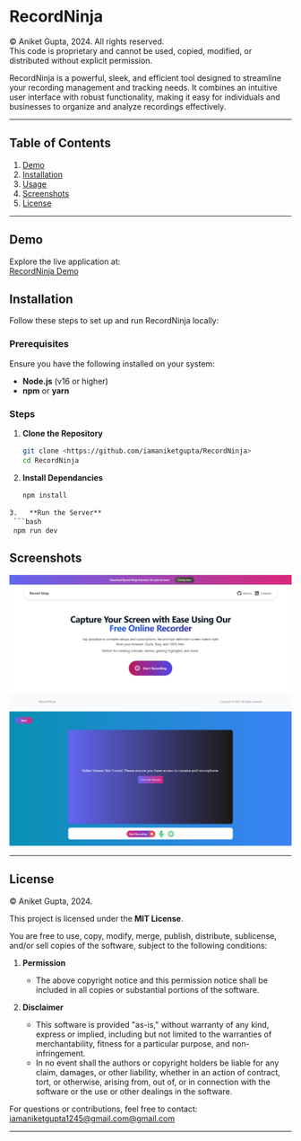 # RecordNinja  

© Aniket Gupta, 2024. All rights reserved.  
This code is proprietary and cannot be used, copied, modified, or distributed without explicit permission.  

RecordNinja is a powerful, sleek, and efficient tool designed to streamline your recording management and tracking needs. It combines an intuitive user interface with robust functionality, making it easy for individuals and businesses to organize and analyze recordings effectively.  

---

## Table of Contents  

1. [Demo](#demo)  
2. [Installation](#installation)  
3. [Usage](#usage)  
4. [Screenshots](#screenshots)  
5. [License](#license)  

---

## Demo  

Explore the live application at:  
[RecordNinja Demo](https://reacordninja.vercel.app)  



## Installation  

Follow these steps to set up and run RecordNinja locally:  

### Prerequisites  
Ensure you have the following installed on your system:  
- **Node.js** (v16 or higher)  
- **npm** or **yarn**  

### Steps  

1. **Clone the Repository**  
   ```bash  
   git clone <https://github.com/iamaniketgupta/RecordNinja>  
   cd RecordNinja  
    ```
2. **Install Dependancies**
   ```bash  
   npm install  
  ```
3.   **Run the Server**
   ```bash  
   npm run dev  
  ```

## Screenshots

![alt text](image-1.png)
![alt text](image.png)


---

## License  

© Aniket Gupta, 2024.  

This project is licensed under the **MIT License**.  

You are free to use, copy, modify, merge, publish, distribute, sublicense, and/or sell copies of the software, subject to the following conditions:  

1. **Permission**  
   - The above copyright notice and this permission notice shall be included in all copies or substantial portions of the software.  

2. **Disclaimer**  
   - This software is provided "as-is," without warranty of any kind, express or implied, including but not limited to the warranties of merchantability, fitness for a particular purpose, and non-infringement.  
   - In no event shall the authors or copyright holders be liable for any claim, damages, or other liability, whether in an action of contract, tort, or otherwise, arising from, out of, or in connection with the software or the use or other dealings in the software.  

For questions or contributions, feel free to contact:  
[iamaniketgupta1245@gmail.com@gmail.com](mailto:iamaniketgupta1245@gmail.com)  

---


